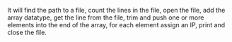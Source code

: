 It will find the path to a file, count the lines in the file, open the file, 
add the array datatype, get the line from the file, trim and
push one or more elements into the end of the array, for each element assign an IP,
print and close the file.  


